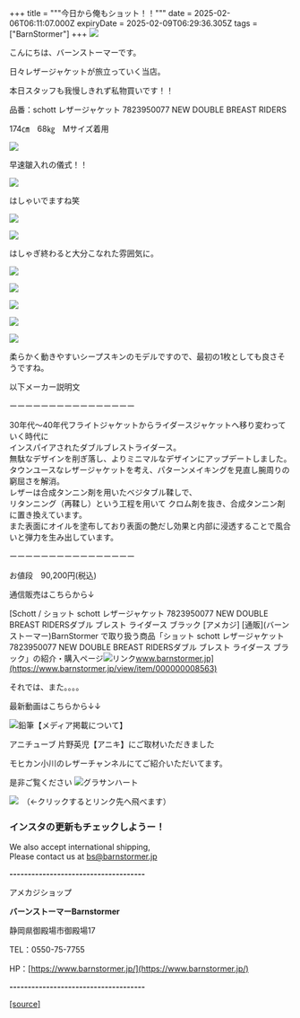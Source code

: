 +++
title = """今日から俺もショット！！"""
date = 2025-02-06T06:11:07.000Z
expiryDate = 2025-02-09T06:29:36.305Z
tags = ["BarnStormer"]
+++
[![](https://stat.ameba.jp/user_images/20231023/16/barnstormer-go/b2/03/p/o0420015015354743273.png)](https://ameblo.jp/barnstormer-go/entry-12825670498.html)

こんにちは、バーンストーマーです。

日々レザージャケットが旅立っていく当店。

本日スタッフも我慢しきれず私物買いです！！

品番：schott レザージャケット 7823950077 NEW DOUBLE BREAST RIDERS

174㎝　68㎏　Mサイズ着用

[![](https://stat.ameba.jp/user_images/20250206/15/barnstormer-go/a5/88/j/o0466070015541235762.jpg)](https://stat.ameba.jp/user_images/20250206/15/barnstormer-go/a5/88/j/o0466070015541235762.jpg)

早速皺入れの儀式！！

[![](https://stat.ameba.jp/user_images/20250206/15/barnstormer-go/f9/9c/j/o0466070015541235767.jpg)](https://stat.ameba.jp/user_images/20250206/15/barnstormer-go/f9/9c/j/o0466070015541235767.jpg)

はしゃいでますね笑

[![](https://stat.ameba.jp/user_images/20250206/15/barnstormer-go/10/c5/j/o0466070015541235763.jpg)](https://stat.ameba.jp/user_images/20250206/15/barnstormer-go/10/c5/j/o0466070015541235763.jpg)

[![](https://stat.ameba.jp/user_images/20250206/15/barnstormer-go/7b/98/j/o0466070015541235766.jpg)](https://stat.ameba.jp/user_images/20250206/15/barnstormer-go/7b/98/j/o0466070015541235766.jpg)

はしゃぎ終わると大分こなれた雰囲気に。

[![](https://stat.ameba.jp/user_images/20250206/15/barnstormer-go/69/1f/j/o0466070015541235770.jpg)](https://stat.ameba.jp/user_images/20250206/15/barnstormer-go/69/1f/j/o0466070015541235770.jpg)

[![](https://stat.ameba.jp/user_images/20250206/15/barnstormer-go/4f/e1/j/o0466070015541235771.jpg)](https://stat.ameba.jp/user_images/20250206/15/barnstormer-go/4f/e1/j/o0466070015541235771.jpg)

[![](https://stat.ameba.jp/user_images/20250206/15/barnstormer-go/3e/f5/j/o0466070015541235772.jpg)](https://stat.ameba.jp/user_images/20250206/15/barnstormer-go/3e/f5/j/o0466070015541235772.jpg)

[![](https://stat.ameba.jp/user_images/20250206/15/barnstormer-go/6d/af/j/o0700046615541235773.jpg)](https://stat.ameba.jp/user_images/20250206/15/barnstormer-go/6d/af/j/o0700046615541235773.jpg)

[![](https://stat.ameba.jp/user_images/20250206/15/barnstormer-go/f5/dd/j/o0700046615541235776.jpg)](https://stat.ameba.jp/user_images/20250206/15/barnstormer-go/f5/dd/j/o0700046615541235776.jpg)

柔らかく動きやすいシープスキンのモデルですので、最初の1枚としても良さそうですね。

以下メーカー説明文

ーーーーーーーーーーーーーーーー

30年代～40年代フライトジャケットからライダースジャケットへ移り変わっていく時代に  
インスパイアされたダブルブレストライダース。  
無駄なデザインを削ぎ落し、よりミニマルなデザインにアップデートしました。  
タウンユースなレザージャケットを考え、パターンメイキングを見直し腕周りの窮屈さを解消。  
レザーは合成タンニン剤を用いたベジタブル鞣しで、  
リタンニング（再鞣し）という工程を用いて クロム剤を抜き、合成タンニン剤に置き換えています。  
また表面にオイルを塗布しており表面の艶だし効果と内部に浸透することで風合いと弾力を生み出しています。

ーーーーーーーーーーーーーーーー

お値段　90,200円(税込)

通信販売はこちらから↓

[Schott / ショット schott レザージャケット 7823950077 NEW DOUBLE BREAST RIDERSダブル ブレスト ライダース ブラック \[アメカジ\] \[通販\](バーンストーマー)BarnStormer で取り扱う商品「ショット schott レザージャケット 7823950077 NEW DOUBLE BREAST RIDERSダブル ブレスト ライダース ブラック」の紹介・購入ページ![リンク](https://c.stat100.ameba.jp/ameblo/symbols/v3.20.0/svg/gray/editor_link.svg)www.barnstormer.jp](https://www.barnstormer.jp/view/item/000000008563)

それでは、また。。。。

最新動画はこちらから↓↓

![鉛筆](https://stat100.ameba.jp/blog/ucs/img/char/char3/519.png)【メディア掲載について】

アニチューブ 片野英児【アニキ】にご取材いただきました

モヒカン小川のレザーチャンネルにてご紹介いただいてます。

是非ご覧ください ![グラサンハート](https://stat100.ameba.jp/blog/ucs/img/char/char3/148.png)

[![](https://stat.ameba.jp/user_images/20230412/16/barnstormer-go/6a/23/p/o0108010815269242493.png)](https://www.instagram.com/barnstormer_daily/)　（←クリックするとリンク先へ飛べます）

### インスタの更新もチェックしようー！

We also accept international shipping,  
Please contact us at bs@barnstormer.jp

**\-------------------------------------**

アメカジショップ

**バーンストーマーBarnstormer**

静岡県御殿場市御殿場17

TEL：0550-75-7755

HP：[https://www.barnstormer.jp/](https://www.barnstormer.jp/)

**\-------------------------------------**

[[source]](https://ameblo.jp/barnstormer-go/entry-12885376792.html)

